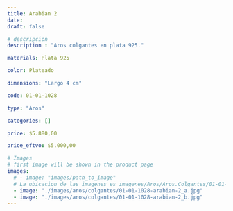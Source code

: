 ```yaml
---
title: Arabian 2
date: 
draft: false

# descripcion
description : "Aros colgantes en plata 925."

materials: Plata 925

color: Plateado

dimensions: "Largo 4 cm"

code: 01-01-1028

type: "Aros"

categories: []

price: $5.880,00

price_eftvo: $5.000,00

# Images
# first image will be shown in the product page
images:
  # - image: "images/path_to_image"
  # La ubicacion de las imagenes es imagenes/Aros/Aros.Colgantes/01-01-1028-arabian-2
  - image: "./images/aros/colgantes/01-01-1028-arabian-2_a.jpg"
  - image: "./images/aros/colgantes/01-01-1028-arabian-2_b.jpg"
---
```

